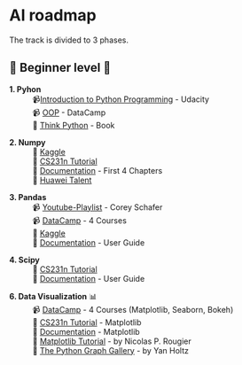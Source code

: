 # AI roadmap <br>

The track is divided to 3 phases.

## :beginner: Beginner level :beginner:

**1. Pyhon** <br>
        &emsp;&emsp;&emsp;:video_camera:[Introduction to Python Programming](https://www.udacity.com/course/introduction-to-python--ud1110) - Udacity <br>
        &emsp;&emsp;&emsp;:video_camera: [OOP](https://learn.datacamp.com/courses/object-oriented-programming-in-python) - DataCamp <br>
        &emsp;&emsp;&emsp;:closed_book: [Think Python](https://www.greenteapress.com/thinkpython/thinkpython.pdf) - Book <br>                      

**2. Numpy** <br>
        &emsp;&emsp;&emsp;:closed_book: [Kaggle](https://www.kaggle.com/legendadnan/numpy-tutorial-for-beginners-data-science) <br>
        &emsp;&emsp;&emsp;:closed_book: [CS231n Tutorial](https://cs231n.github.io/python-numpy-tutorial/#numpy) <br>
        &emsp;&emsp;&emsp;:closed_book: [Documentation](https://numpy.org/doc/1.18/user/quickstart.html) - First 4 Chapters <br>
        &emsp;&emsp;&emsp;:closed_book: [Huawei Talent](https://drive.google.com/file/d/1cdYROgc7D9zXmkjWRbq16POyDFI5JzSH/view) <br>

**3. Pandas**<br>
        &emsp;&emsp;&emsp;:video_camera: [Youtube-Playlist](https://www.youtube.com/watch?v=ZyhVh-qRZPA&list=PL-osiE80TeTsWmV9i9c58mdDCSskIFdDS) - Corey Schafer <br>
        &emsp;&emsp;&emsp;:video_camera: [DataCamp](https://app.datacamp.com/learn/skill-tracks/data-manipulation-with-python) - 4 Courses <br>
        &emsp;&emsp;&emsp;:closed_book: [Kaggle](https://www.kaggle.com/learn/pandas) <br>
        &emsp;&emsp;&emsp;:closed_book: [Documentation](https://pandas.pydata.org/docs/pandas.pdf) - User Guide <br>

**4. Scipy**<br>
        &emsp;&emsp;&emsp;:closed_book: [CS231n Tutorial](https://cs231n.github.io/python-numpy-tutorial/#scipy) <br>
        &emsp;&emsp;&emsp;:closed_book: [Documentation](https://docs.scipy.org/doc/scipy/) - User Guide <br>



**6. Data Visualization** :bar_chart:	<br>
        &emsp;&emsp;&emsp;:video_camera: [DataCamp](https://app.datacamp.com/learn/skill-tracks/data-visualization-with-python) - 4 Courses (Matplotlib, Seaborn,               Bokeh) <br>
        &emsp;&emsp;&emsp;:closed_book: [CS231n Tutorial](https://cs231n.github.io/python-numpy-tutorial/#matplotlib) - Matplotlib <br>
        &emsp;&emsp;&emsp;:closed_book: [Documentation](https://matplotlib.org/devdocs/tutorials/introductory/index.html#) - Matplotlib <br>
        &emsp;&emsp;&emsp;:closed_book: [Matplotlib Tutorial](https://github.com/rougier/matplotlib-tutorial) - by Nicolas P. Rougier <br>
        &emsp;&emsp;&emsp;:closed_book: [The Python Graph Gallery](https://www.python-graph-gallery.com/) - by Yan Holtz <br>









































